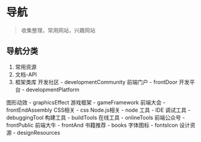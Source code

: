 # 导航

> 收集整理，常用网站，兴趣网站 

## 导航分类
1. 常用资源
2. 文档-API
3. 框架类库
开发社区 - developmentCommunity
前端门户 - frontDoor
开发平台 - developmentPlatform

图形动效 - graphicsEffect
游戏框架 - gameFramework
前端大会 - frontEndAssembly
CSS相关 - css
Node.js相关 - node
工具 - IDE
调试工具 - debuggingTool
构建工具 - buildTools
在线工具 - onlineTools
前端公众号 - frontPublic
前端大牛 - frontAnd
书籍推荐 - books
字体图标 - fontsIcon
设计资源 - designResources